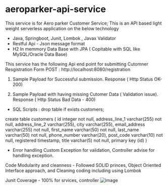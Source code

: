 # aeroparker-api-service
This service is for Aero parker Customer Service; This is an API based light weight serverless application on the below technology 
- Java, Springboot, Junit, Lombok , Javax Validator 
- Restful Api - Json message format
- H2 In memmory Data Base with JPA ( Copitable with SQL like MySQL/Oracle Data Base)

This service has the following Api end point for submitting Cutomner Resgistration Form 
POST : http://localhost:8080/registration

1. Sample Payload for Successful submission. 
Response ( Http Status OK- 200)


2. Sample Payload with having missing Cutomer Data ( Validation issue).  
Response ( Http Status Bad Data - 400)


- SQL Scripts :
drop table if exists customers;

create table customers
(
    id             integer      not null,
    address_line_1 varchar(255) not null,
    address_line_2 varchar(255),
    city           varchar(255),
    email_address  varchar(255) not null,
    first_name     varchar(50)  not null,
    last_name      varchar(50)  not null,
    phone_number   varchar(20),
    post_code      varchar(10)  not null,
    registered     timestamp,
    title          varchar(5)   not null,
    primary key (id)
)

- Error handling 
Custom Exception for validation,  Controller advise for handling exception. 

Code Modularity and cleanness - Followed SOLID princes, Object Oriented Interface approach, and Cleaning coding including using Lombok 

Junit Coverage - 100% for srvices, controller 
![image](https://user-images.githubusercontent.com/116227949/201052087-9a302227-77d6-4355-80fa-01ec917ff3fa.png)


